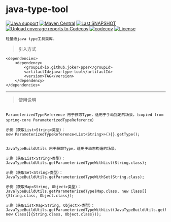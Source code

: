 # java-type-tool

[![Java support](https://img.shields.io/badge/Java-8+-green?logo=java&logoColor=white)](https://openjdk.java.net/)
[![Maven Central](https://img.shields.io/maven-central/v/io.github.joker-pper/java-type-tool.svg?label=Maven%20Central)](https://central.sonatype.com/search?q=io.github.joker-pper:java-type-tool)
[![Last SNAPSHOT](https://img.shields.io/maven-metadata/v?metadataUrl=https%3A%2F%2Fcentral.sonatype.com%2Frepository%2Fmaven-snapshots%2Fio%2Fgithub%2Fjoker-pper%2Fjava-type-tool%2Fmaven-metadata.xml&label=latest%20snapshot)](https://central.sonatype.com/repository/maven-snapshots/io/github/joker-pper/java-type-tool/maven-metadata.xml)
[![Upload coverage reports to Codecov](https://github.com/joker-pper/java-type-tool/actions/workflows/ci.yml/badge.svg)](https://github.com/joker-pper/java-type-tool/actions/workflows/ci.yml)
[![codecov](https://codecov.io/github/joker-pper/java-type-tool/branch/main/graph/badge.svg?token=SAY24MUY9O)](https://codecov.io/github/joker-pper/java-type-tool)
[![License](https://img.shields.io/badge/License-Apache%202.0-blue.svg)](https://opensource.org/licenses/Apache-2.0)

    轻量级java type工具类库.

> 引入方式

    <dependencies>
        <dependency>
            <groupId>io.github.joker-pper</groupId>
            <artifactId>java-type-tool</artifactId>
            <version>TAG</version>
        </dependency>
    </dependencies>       


----------

> 使用说明

```

ParameterizedTypeReference 用于获取Type，适用于手动指定的场景。（copied from spring-core ParameterizedTypeReference）

示例（获取List<String>类型）： 
new ParameterizedTypeReference<List<String>>(){}.getType();


JavaTypeBuildUtils 用于获取Type，适用于动态构造的场景。

示例（获取List<String>类型）： 
JavaTypeBuildUtils.getParameterizedTypeWithList(String.class);

示例（获取Set<String>类型）： 
JavaTypeBuildUtils.getParameterizedTypeWithSet(String.class);

示例（获取Map<String, Object>类型）： 
JavaTypeBuildUtils.getParameterizedType(Map.class, new Class[]{String.class, Object.class});

示例（获取List<Map<String, Object>>类型）： 
JavaTypeBuildUtils.getParameterizedTypeWithList(JavaTypeBuildUtils.getParameterizedType(Map.class, new Class[]{String.class, Object.class}));

```